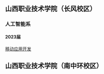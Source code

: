 ## 山西职业技术学院（长风校区）
### 人工智能系
#### 2023届
[移动应用开发](webcal://p212-caldav.icloud.com.cn/published/2/MTE2ODQ2OTk1NjMxMTY4NGbA8HzchO3PUoBRJ_50pEhbNRbqtPjJc1ol2ge8Bf6PUlj9kCMR8jYz8vlfx8ywof0AaghGjFceHkJgtC4cZDw")
## 山西职业技术学院（南中环校区）

